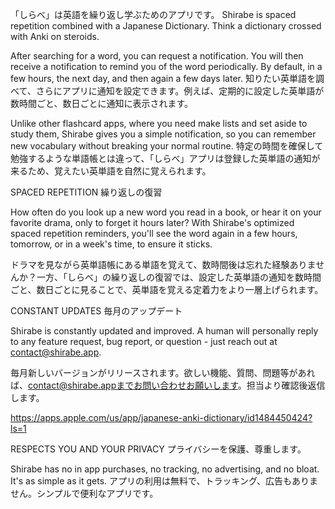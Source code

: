 「しらべ」は英語を繰り返し学ぶためのアプリです。
Shirabe is spaced repetition combined with a Japanese Dictionary. Think a dictionary crossed with Anki on steroids.

After searching for a word, you can request a notification. You will then receive a notification to remind you of the word  periodically. By default, in a few hours, the next day, and then again a few days later.
知りたい英単語を調べて、さらにアプリに通知を設定できます。例えば、定期的に設定した英単語が数時間ごと、数日ごとに通知に表示されます。

Unlike other flashcard apps, where you need make lists and set aside to study them, Shirabe gives you a simple notification, so you can remember new vocabulary without breaking your normal routine.
特定の時間を確保して勉強するような単語帳とは違って、「しらべ」アプリは登録した英単語の通知が来るため、覚えたい英単語を自然に覚えられます。

SPACED REPETITION
繰り返しの復習

How often do you look up a new word you read in a book, or hear it on your favorite drama, only to forget it hours later? With Shirabe's optimized spaced repetition reminders, you'll see the word again in a few hours, tomorrow, or in a week's time, to ensure it sticks.

ドラマを見ながら英単語帳にある単語を覚えて、数時間後は忘れた経験ありませんか？一方、「しらべ」の繰り返しの復習では、設定した英単語の通知を数時間ごと、数日ごとに見ることで、英単語を覚える定着力をより一層上げられます。

CONSTANT UPDATES
毎月のアップデート

Shirabe is constantly updated and improved. A human will personally reply to any feature request, bug report, or question - just reach out at contact@shirabe.app.

毎月新しいバージョンがリリースされます。欲しい機能、質問、問題等があれば、contact@shirabe.appまでお問い合わせお願いします。担当より確認後返信します。


https://apps.apple.com/us/app/japanese-anki-dictionary/id1484450424?ls=1

RESPECTS YOU AND YOUR PRIVACY
プライバシーを保護、尊重します。 

Shirabe has no in app purchases, no tracking, no advertising, and no bloat. It's as simple as it gets.
アプリの利用は無料で、トラッキング、広告もありません。シンプルで便利なアプリです。